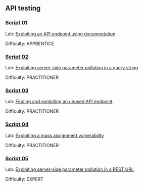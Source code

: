 
## API testing



### [**Script 01**](https://github.com/gwyomarch/WebSecurityAcademy/blob/main/APITesting/exploit-lab01.py)

Lab: [Exploiting an API endpoint using documentation](https://portswigger.net/web-security/api-testing/lab-exploiting-api-endpoint-using-documentation)

Difficulty: APPRENTICE


### [**Script 02**](https://github.com/gwyomarch/WebSecurityAcademy/blob/main/APITesting/exploit-lab02.py)

Lab: [Exploiting server-side parameter pollution in a query string](https://portswigger.net/web-security/api-testing/server-side-parameter-pollution/lab-exploiting-server-side-parameter-pollution-in-query-string)

Difficulty: PRACTITIONER


### [**Script 03**](https://github.com/gwyomarch/WebSecurityAcademy/blob/main/APITesting/exploit-lab03.py)

Lab: [Finding and exploiting an unused API endpoint](https://portswigger.net/web-security/api-testing/lab-exploiting-unused-api-endpoint)

Difficulty: PRACTITIONER


### [**Script 04**](https://github.com/gwyomarch/WebSecurityAcademy/blob/main/APITesting/exploit-lab04.py)

Lab: [Exploiting a mass assignment vulnerability](https://portswigger.net/web-security/api-testing/lab-exploiting-mass-assignment-vulnerability)

Difficulty: PRACTITIONER


### [**Script 05**](https://github.com/gwyomarch/WebSecurityAcademy/blob/main/APITesting/exploit-lab05.py)

Lab: [Exploiting server-side parameter pollution in a REST URL](https://portswigger.net/web-security/api-testing/server-side-parameter-pollution/lab-exploiting-server-side-parameter-pollution-in-rest-url)

Difficulty: EXPERT


